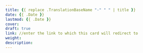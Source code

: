 ---title: {{ replace .TranslationBaseName "-" " " | title }}date: {{ .Date }}lastmod: {{ .Date }}cover: draft: truelink: //enter the link to which this card will redirect toweight:description: ---  <script type="text/javascript"     src="http://cdn.mathjax.org/mathjax/latest/MathJax.js?config=TeX-AMS-MML_HTMLorMML">  </script>